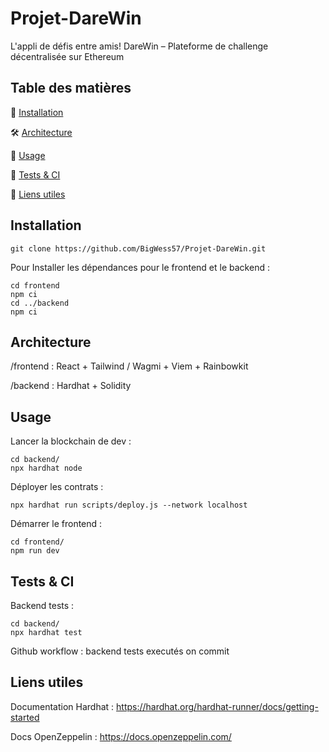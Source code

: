 # Projet-DareWin

L'appli de défis entre amis!
DareWin – Plateforme de challenge décentralisée sur Ethereum

## Table des matières
🚀 [Installation](#installation)

🛠 [Architecture](#architecture)

📖 [Usage](#usage)

🧪 [Tests & CI](#tests-&-ci)

🔗 [Liens utiles](#liens-utiles)

## Installation
```
git clone https://github.com/BigWess57/Projet-DareWin.git
```

Pour Installer les dépendances pour le frontend et le backend :
```
cd frontend
npm ci
cd ../backend
npm ci
```

## Architecture
/frontend : React + Tailwind / Wagmi + Viem + Rainbowkit

/backend : Hardhat + Solidity

## Usage
Lancer la blockchain de dev :
```
cd backend/
npx hardhat node
```
Déployer les contrats :
```
npx hardhat run scripts/deploy.js --network localhost
```
Démarrer le frontend :
```
cd frontend/
npm run dev
```
## Tests & CI
Backend tests : 
```
cd backend/ 
npx hardhat test
```

Github workflow : backend tests executés on commit

## Liens utiles
Documentation Hardhat : https://hardhat.org/hardhat-runner/docs/getting-started

Docs OpenZeppelin : https://docs.openzeppelin.com/
